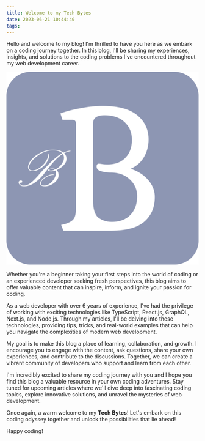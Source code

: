 ```yaml
---
title: Welcome to my Tech Bytes
date: 2023-06-21 10:44:40
tags:
---
```


Hello and welcome to my blog! I'm thrilled to have you here as we embark on a coding journey together. In this blog, I'll be sharing my experiences, insights, and solutions to the coding problems I've encountered throughout my web development career.

![logo](../images/BlackRockSoul.png)

<!-- more -->

Whether you're a beginner taking your first steps into the world of coding or an experienced developer seeking fresh perspectives, this blog aims to offer valuable content that can inspire, inform, and ignite your passion for coding.

As a web developer with over 6 years of experience, I've had the privilege of working with exciting technologies like TypeScript, React.js, GraphQL, Next.js, and Node.js. Through my articles, I'll be delving into these technologies, providing tips, tricks, and real-world examples that can help you navigate the complexities of modern web development.

My goal is to make this blog a place of learning, collaboration, and growth. I encourage you to engage with the content, ask questions, share your own experiences, and contribute to the discussions. Together, we can create a vibrant community of developers who support and learn from each other.

I'm incredibly excited to share my coding journey with you and I hope you find this blog a valuable resource in your own coding adventures. Stay tuned for upcoming articles where we'll dive deep into fascinating coding topics, explore innovative solutions, and unravel the mysteries of web development.

Once again, a warm welcome to my **Tech Bytes**! Let's embark on this coding odyssey together and unlock the possibilities that lie ahead!

Happy coding!
